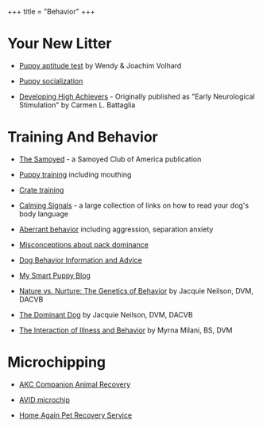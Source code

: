 +++
title = "Behavior"
+++


# Your New Litter


- [Puppy aptitude test](http://www.workingdogs.com/testing_volhard.htm) by Wendy & Joachim Volhard

- [Puppy socialization](http://www.canismajor.com/dog/socializ.html)

- [Developing High Achievers](https://breedingbetterdogs.com/seminars/breeding-better-dogs) - Originally published as "Early Neurological Stimulation" by Carmen L. Battaglia


# Training And Behavior


- [The Samoyed](https://www.samoyedclubofamerica.org/the-samoyed/) - a Samoyed Club of America publication

- [Puppy training](http://www.clickersolutions.com/articles/#puppy) including mouthing

- [Crate training](https://www.paws.org/library/dogs/training/how-to-crate-train-your-dog/)

- [Calming Signals](https://www.k9ofmine.com/dog-calming-signals/) - a large collection of links on how to read your dog's body language

- [Aberrant behavior](http://www.clickersolutions.com/articles/#problem) including aggression, separation anxiety

- [Misconceptions about pack dominance](http://www.clickersolutions.com/articles/2001/dominance.htm)

- [Dog Behavior Information and Advice](https://www.k9ofmine.com/dog-behavior/)

- [My Smart Puppy Blog](https://mysmartpuppy.com/category/puppy-training/)

- [Nature vs. Nurture: The Genetics of Behavior](http://www.akcchf.org/educational-resources/library/articles/articles/Nature-vs-Nurture-The-Genetics-of-Behavior-07-1997.pdf) by Jacquie Neilson, DVM, DACVB

- [The Dominant Dog](http://www.akcchf.org/educational-resources/library/articles/articles/The-Dominant-Dog-07-1997.pdf) by Jacquie Neilson, DVM, DACVB

- [The Interaction of Illness and Behavior](http://www.mmilani.com/writing/articles/dogs/canine-illness-behavior/) by Myrna Milani, BS, DVM


# Microchipping


- [AKC Companion Animal Recovery](http://www.akccar.org/)

- [AVID microchip](https://avidid.com/)

- [Home Again Pet Recovery Service](https://www.homeagain.com/)
